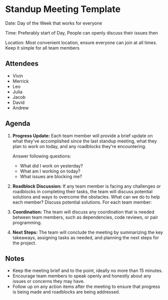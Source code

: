 # Standup Meeting Template

Date:  Day of the Week that works for everyone

Time: Preferably start of Day, People can openly discuss their issues then

Location: Most convenient location, ensure everyone can join at all times. Keep it simple for all team members

## Attendees

- Vivin
- Merrick
- Leo 
- Julia 
- Jacob
- David
- Andrew 

## Agenda

1. **Progress Update:** Each team member will provide a brief update on what they've accomplished since the last standup meeting, what they plan to work on today, and any roadblocks they're encountering.
   
   Answer following questions:
   - What did I work on yesterday?
   - What am I working on today?
   - What issues are blocking me?

2. **Roadblock Discussion:** If any team member is facing any challenges or roadblocks in completing their tasks, the team will discuss potential solutions and ways to overcome the obstacles.
   What can we do to help each member? 
   Discuss potential solutions. For each team member:  

3. **Coordination:** The team will discuss any coordination that is needed between team members, such as dependencies, code reviews, or pair programming.

4. **Next Steps:** The team will conclude the meeting by summarizing the key takeaways, assigning tasks as needed, and planning the next steps for the project.

## Notes

- Keep the meeting brief and to the point, ideally no more than 15 minutes.
- Encourage team members to speak openly and honestly about any issues or concerns they may have.
- Follow up on any action items after the meeting to ensure that progress is being made and roadblocks are being addressed.
